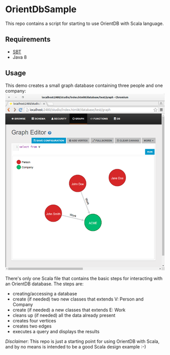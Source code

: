 # OrientDbSample
This repo contains a script for starting to use OrientDB with Scala language. 

## Requirements

* [SBT](http://www.scala-sbt.org/)
* Java 8

## Usage
 This demo creates a small graph database containing three people and one company:
![Graph screenshot](/src/main/resources/graph_screenshot.png?raw=true "Graph's screenshot") 

There's only one Scala file that contains the basic steps for interacting with an OrientDB database.
The steps are:
* creating/accessing a database
* create (if needed) two new classes that extends V: Person and Company
* create (if needed) a new classes that extends E: Work
* cleans up (if needed) all the data already present
* creates four vertices
* creates two edges
* executes a query and displays the results
 
*Disclaimer*:
This repo is just a starting point for using OrientDB with Scala, and by no means is intended to be a good Scala design example :-) 